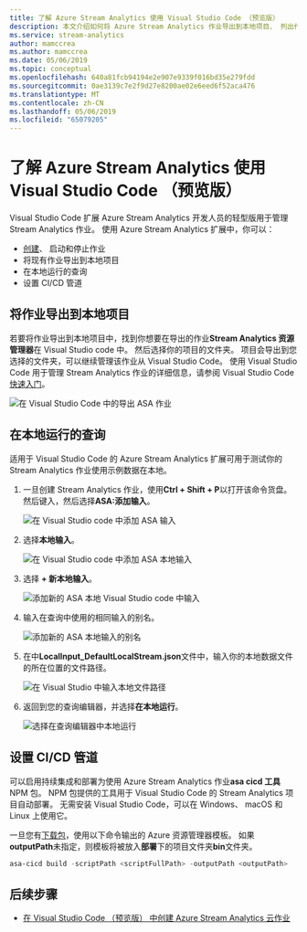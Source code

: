 ```yaml
---
title: 了解 Azure Stream Analytics 使用 Visual Studio Code （预览版）
description: 本文介绍如何将 Azure Stream Analytics 作业导出到本地项目、 列出作业和作业视图的实体，并设置 Stream Analytics 作业的 CI/CD 管道。
ms.service: stream-analytics
author: mamccrea
ms.author: mamccrea
ms.date: 05/06/2019
ms.topic: conceptual
ms.openlocfilehash: 640a81fcb94194e2e907e9339f016bd35e279fdd
ms.sourcegitcommit: 0ae3139c7e2f9d27e8200ae02e6eed6f52aca476
ms.translationtype: MT
ms.contentlocale: zh-CN
ms.lasthandoff: 05/06/2019
ms.locfileid: "65079205"
---
```

# <a name="explore-azure-stream-analytics-with-visual-studio-code-preview"></a>了解 Azure Stream Analytics 使用 Visual Studio Code （预览版）

Visual Studio Code 扩展 Azure Stream Analytics 开发人员的轻型版用于管理 Stream Analytics 作业。 使用 Azure Stream Analytics 扩展中，你可以：

- [创建](quick-create-vs-code.md)、 启动和停止作业
- 将现有作业导出到本地项目
- 在本地运行的查询
- 设置 CI/CD 管道

## <a name="export-a-job-to-a-local-project"></a>将作业导出到本地项目

若要将作业导出到本地项目中，找到你想要在导出的作业**Stream Analytics 资源管理器**在 Visual Studio code 中。 然后选择你的项目的文件夹。 项目会导出到您选择的文件夹，可以继续管理该作业从 Visual Studio Code。 使用 Visual Studio Code 用于管理 Stream Analytics 作业的详细信息，请参阅 Visual Studio Code[快速入门](quick-create-vs-code.md)。

![在 Visual Studio Code 中的导出 ASA 作业](./media/vs-code-how-to/export-job.png)

## <a name="run-queries-locally"></a>在本地运行的查询

适用于 Visual Studio Code 的 Azure Stream Analytics 扩展可用于测试你的 Stream Analytics 作业使用示例数据在本地。

1. 一旦创建 Stream Analytics 作业，使用**Ctrl + Shift + P**以打开该命令货盘。 然后键入，然后选择**ASA:添加输入**。

    ![在 Visual Studio code 中添加 ASA 输入](./media/vs-code-how-to/add-input.png)

2. 选择**本地输入**。

    ![在 Visual Studio code 中添加 ASA 本地输入](./media/vs-code-how-to/add-local-input.png)

3. 选择 **+ 新本地输入**。

    ![添加新的 ASA 本地 Visual Studio code 中输入](./media/vs-code-how-to/add-new-local-input.png)

4. 输入在查询中使用的相同输入的别名。

    ![添加新的 ASA 本地输入的别名](./media/vs-code-how-to/new-local-input-alias.png)

5. 在中**LocalInput_DefaultLocalStream.json**文件中，输入你的本地数据文件的所在位置的文件路径。

    ![在 Visual Studio 中输入本地文件路径](./media/vs-code-how-to/local-file-path.png)

6. 返回到您的查询编辑器，并选择**在本地运行**。

    ![选择在查询编辑器中本地运行](./media/vs-code-how-to/run-locally.png)

## <a name="set-up-a-cicd-pipeline"></a>设置 CI/CD 管道

可以启用持续集成和部署为使用 Azure Stream Analytics 作业**asa cicd 工具**NPM 包。 NPM 包提供的工具用于 Visual Studio Code 的 Stream Analytics 项目自动部署。 无需安装 Visual Studio Code，可以在 Windows、 macOS 和 Linux 上使用它。

一旦您有[下载包](https://usqldownload.blob.core.windows.net/ext/asa/asa-cicd-0.0.1-preview-beta.tar)，使用以下命令输出的 Azure 资源管理器模板。 如果**outputPath**未指定，则模板将被放入**部署**下的项目文件夹**bin**文件夹。

```powershell
asa-cicd build -scriptPath <scriptFullPath> -outputPath <outputPath>
```

## <a name="next-steps"></a>后续步骤

* [在 Visual Studio Code （预览版） 中创建 Azure Stream Analytics 云作业](quick-create-vs-code.md)
